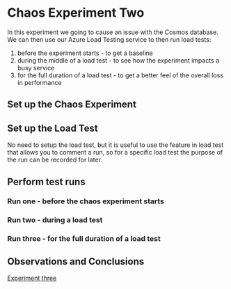 # Chaos Experiment Two

In this experiment we going to cause an issue with the Cosmos database. We can then use our Azure Load Testing service to then run load tests:

1. before the experiment starts - to get a baseline
2. during the middle of a load test - to see how the experiment impacts a busy service
3. for the full duration of a load test - to get a better feel of the overall loss in performance

## Set up the Chaos Experiment

## Set up the Load Test 

No need to setup the load test, but it is useful to use the feature in load test that allows you to comment a run, so for a specific load test the purpose of the run can be recorded for later.

## Perform test runs

### Run one - before the chaos experiment starts


### Run two - during a load test


### Run three - for the full duration of a load test


## Observations and Conclusions


[Experiment three](experiment-three.md)
